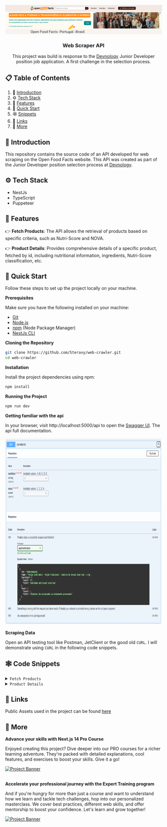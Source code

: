 <div align="center">
  <br />
    <a href="https://br.openfoodfacts.org/" target="_blank">
      <img src="assets/open_foods_facts_banner.png" alt="Project Banner">
    </a>
  <br />

[//]: # (  <div>)

[//]: # (    <img src="https://img.shields.io/badge/-Next_JS-black?style=for-the-badge&logoColor=white&logo=nextdotjs&color=000000" alt="nextdotjs" />)

[//]: # (  </div>)

  <h3 align="center">Web Scraper API</h3>

   <div align="center">
     This project was build is response to the <a href="https://devnology.com.br/">Devnology</a> Junior Developer position job application. A first challenge in the selection process.
    </div>
</div>

## 📋 <a name="table">Table of Contents</a>

1. 🤖 [Introduction](#introduction)
2. ⚙️ [Tech Stack](#tech-stack)
3. 🔋 [Features](#features)
4. 🤸 [Quick Start](#quick-start)
5. 🕸️ [Snippets](#snippets)
6. 🔗 [Links](#links)
7. 🚀 [More](#more)

## <a name="introduction">🤖 Introduction</a>
This repository contains the source code of an API developed for web scraping on the Open Food Facts website. This API was created as part of the Junior Developer position selection process at <a href="https://devnology.com.br/">Devnology</a>.

## <a name="tech-stack">⚙️ Tech Stack</a>

- NestJs
- TypeScript
- Puppeteer

## <a name="features">🔋 Features</a>

👉 **Fetch Products**: The API allows the retrieval of products based on specific criteria, such as Nutri-Score and NOVA.

👉 **Product Details**: Provides comprehensive details of a specific product, fetched by id, including nutritional information, ingredients, Nutri-Score classification, etc.


## <a name="quick-start">🤸 Quick Start</a>

Follow these steps to set up the project locally on your machine.

**Prerequisites**

Make sure you have the following installed on your machine:

- [Git](https://git-scm.com/)
- [Node.js](https://nodejs.org/en)
- [npm](https://www.npmjs.com/) (Node Package Manager)
- [NestJs CLI](https://docs.nestjs.com/)

**Cloning the Repository**

```bash
git clone https://github.com/Steravy/web-crawler.git
cd web-crawler
```

**Installation**

Install the project dependencies using npm:

```bash
npm install
```

**Running the Project**

```bash
npm run dev
```

**Getting familiar with the api**


In your browser, visit http://localhost:5000/api to open the <a href="https://docs.nestjs.com/openapi/introduction">Swagger UI</a>. The api full documentation.


<a href=" http://localhost:5000/api" target="_blank">
<img src="assets/products_api_doc.png" alt="Project Banner" height="600" width="1435">
</a>


**Scraping Data**

Open an API testing tool like <a>Postman</a>, <a>JetClient</a> or the good old ```CURL```. I will demonstrate using ```CURL``` in the following code snippets.


## <a name="snippets">🕸️ Code Snippets</a>

<details>
<summary><code>Fetch Products</code></summary>

curl -H "Accept: application/json" 'http://localhost:5000/products?nutrition=A&nova=1' | jq

```typescript

[
  {
    "id": "3155250349793",
    "name": "Creme Chantilly Président - 250 g (241 ml)",
    "nutrition": {
      "score": "D",
      "title": "Qualidade nutricional baixa"
    },
    "nova": {
      "score": "4",
      "title": "Alimentos ultra-processados"
    }
  },
  {
    "id": "3046920010603",
    "name": "Chocolate meio amargo com framboesa - Lindt - 100 g e",
    "nutrition": {
      "score": "E",
      "title": "Má qualidade nutricional"
    },
    "nova": {
      "score": "4",
      "title": "Alimentos ultra-processados"
    }
  },
]

```

</details>

<details>
<summary><code>Product Details</code></summary>

curl -H "Accept: application/json" 'http://localhost:5000/products/3155250349793' | jq

```typescript

{
  "title": "Futuro Burger - Fazenda Futuro - 230 g",
  "quantity": "230 g",
  "ingredients": {
  "hasPalmOil": "unknown",
    "isVegan": false,
    "isVegetarian": false,
    "list": [
    "Água, preparado proteico (proteína texturizada de soja, proteína isolada de soja e proteína de ervilha), gordura de coco, óleo de canola, aroma natural, estabilizante metilcelulose, sal, beterraba em pó e corante carvão vegetal."
  ]
},
  "nutrition": {
  "score": "D",
    "values": [
    [
      "moderate",
      "Gorduras/lípidos em quantidade moderada (11.9%)"
    ],
    [
      "high",
      "Gorduras/lípidos/ácidos gordos saturados em quantidade elevada (8%)"
    ],
    [
      "low",
      "Açúcares em quantidade baixa (0%)"
    ]
  ],
    "servingSize": "80 g",
    "data": {
    "Energia": {
      "per100g": "814 kj(194 kcal)",
        "perServing": "651 kj(155 kcal)"
    },
    "Gorduras/lípidos": {
      "per100g": "11,9 g",
        "perServing": "9,5 g"
    },
    "Carboidratos": {
      "per100g": "7,88 g",
        "perServing": "6,3 g"
    },
    "Fibra alimentar": {
      "per100g": "?",
        "perServing": "?"
    },
    "Proteínas": {
      "per100g": "13,8 g",
        "perServing": "11 g"
    },
    "Sal": {
      "per100g": "0,565 g",
        "perServing": "0,452 g"
    }
  }
},
  "nova": {
  "score": 4,
    "title": "Alimentos ultra-processados"
}
}
```

</details>


## <a name="links">🔗 Links</a>

Public Assets used in the project can be found [here](https://drive.google.com/file/d/1uv1zyCjbYBQE9qnwh2snwO0NBgoop5gz/view?usp=sharing)

## <a name="more">🚀 More</a>

**Advance your skills with Next.js 14 Pro Course**

Enjoyed creating this project? Dive deeper into our PRO courses for a richer learning adventure. They're packed with detailed explanations, cool features, and exercises to boost your skills. Give it a go!

<a href="https://jsmastery.pro/next14" target="_blank">
<img src="https://github.com/sujatagunale/EasyRead/assets/151519281/557837ce-f612-4530-ab24-189e75133c71" alt="Project Banner">
</a>

<br />
<br />

**Accelerate your professional journey with the Expert Training program**

And if you're hungry for more than just a course and want to understand how we learn and tackle tech challenges, hop into our personalized masterclass. We cover best practices, different web skills, and offer mentorship to boost your confidence. Let's learn and grow together!

<a href="https://www.jsmastery.pro/masterclass" target="_blank">
<img src="https://github.com/sujatagunale/EasyRead/assets/151519281/fed352ad-f27b-400d-9b8f-c7fe628acb84" alt="Project Banner">
</a>

#
